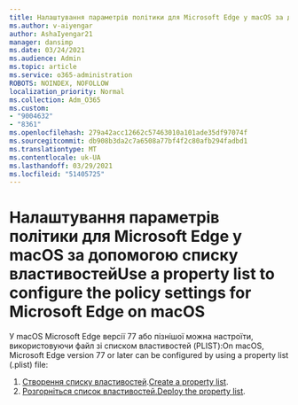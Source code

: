 ```yaml
---
title: Налаштування параметрів політики для Microsoft Edge у macOS за допомогою списку властивостей
ms.author: v-aiyengar
author: AshaIyengar21
manager: dansimp
ms.date: 03/24/2021
ms.audience: Admin
ms.topic: article
ms.service: o365-administration
ROBOTS: NOINDEX, NOFOLLOW
localization_priority: Normal
ms.collection: Adm_O365
ms.custom:
- "9004632"
- "8361"
ms.openlocfilehash: 279a42acc12662c57463010a101ade35df97074f
ms.sourcegitcommit: db908b3da2c7a6508a77bf4f2c80afb294fadbd1
ms.translationtype: MT
ms.contentlocale: uk-UA
ms.lasthandoff: 03/29/2021
ms.locfileid: "51405725"
---
```

# <a name="use-a-property-list-to-configure-the-policy-settings-for-microsoft-edge-on-macos"></a><span data-ttu-id="3d231-102">Налаштування параметрів політики для Microsoft Edge у macOS за допомогою списку властивостей</span><span class="sxs-lookup"><span data-stu-id="3d231-102">Use a property list to configure the policy settings for Microsoft Edge on macOS</span></span>

<span data-ttu-id="3d231-103">У macOS Microsoft Edge версії 77 або пізнішої можна настроїти, використовуючи файл зі списком властивостей (PLIST):</span><span class="sxs-lookup"><span data-stu-id="3d231-103">On macOS, Microsoft Edge version 77 or later can be configured by using a property list (.plist) file:</span></span>

1. <span data-ttu-id="3d231-104">[Створення списку властивостей](https://go.microsoft.com/fwlink/?linkid=2134726).</span><span class="sxs-lookup"><span data-stu-id="3d231-104">[Create a property list](https://go.microsoft.com/fwlink/?linkid=2134726).</span></span>
1. <span data-ttu-id="3d231-105">[Розгорніться список властивостей.](https://go.microsoft.com/fwlink/?linkid=2134727)</span><span class="sxs-lookup"><span data-stu-id="3d231-105">[Deploy the property list](https://go.microsoft.com/fwlink/?linkid=2134727).</span></span>
